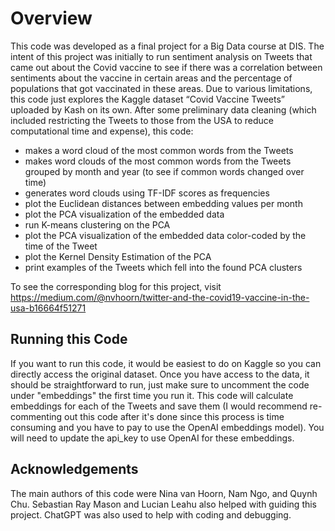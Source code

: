 # Overview
This code was developed as a final project for a Big Data course at DIS. The intent of this project was initially to run sentiment analysis on Tweets that came out about the Covid vaccine to see if there was a correlation between sentiments about the vaccine in certain areas and the percentage of populations that got vaccinated in these areas. Due to various limitations, this code just explores the Kaggle dataset “Covid Vaccine Tweets” uploaded by Kash on its own. After some preliminary data cleaning (which included restricting the Tweets to those from the USA to reduce computational time and expense), this code:
- makes a word cloud of the most common words from the Tweets
- makes word clouds of the most common words from the Tweets grouped by month and year (to see if common words changed over time)
- generates word clouds using TF-IDF scores as frequencies
- plot the Euclidean distances between embedding values per month
- plot the PCA visualization of the embedded data
- run K-means clustering on the PCA
- plot the PCA visualization of the embedded data color-coded by the time of the Tweet
- plot the Kernel Density Estimation of the PCA
- print examples of the Tweets which fell into the found PCA clusters

To see the corresponding blog for this project, visit https://medium.com/@nvhoorn/twitter-and-the-covid19-vaccine-in-the-usa-b16664f51271 

## Running this Code
If you want to run this code, it would be easiest to do on Kaggle so you can directly access the original dataset. Once you have access to the data, it should be straightforward to run, just make sure to uncomment the code under "embeddings" the first time you run it. This code will calculate embeddings for each of the Tweets and save them (I would recommend re-commenting out this code after it's done since this process is time consuming and you have to pay to use the OpenAI embeddings model). You will need to update the api_key to use OpenAI for these embeddings. 

## Acknowledgements
The main authors of this code were Nina van Hoorn, Nam Ngo, and Quynh Chu. Sebastian Ray Mason and Lucian Leahu also helped with guiding this project. ChatGPT was also used to help with coding and debugging.

